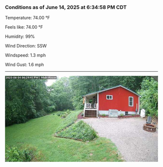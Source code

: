 ### Conditions as of June 14, 2025 at 6:34:58 PM CDT 

Temperature: 74.00 &deg;F

Feels like: 74.00 &deg;F

Humidity: 99%

Wind Direction: SSW

Windspeed: 1.3 mph

Wind Gust: 1.6 mph

---

<img src="./images/latest.jpeg"/>

